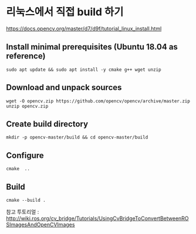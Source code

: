 # 리눅스에서 직접 build 하기 

https://docs.opencv.org/master/d7/d9f/tutorial_linux_install.html


## Install minimal prerequisites (Ubuntu 18.04 as reference)
```
sudo apt update && sudo apt install -y cmake g++ wget unzip
```
## Download and unpack sources
```
wget -O opencv.zip https://github.com/opencv/opencv/archive/master.zip
unzip opencv.zip
```
## Create build directory
```
mkdir -p opencv-master/build && cd opencv-master/build
```
## Configure
```
cmake  ..
```
## Build
```
cmake --build .
```


참고 투토리얼 :   
http://wiki.ros.org/cv_bridge/Tutorials/UsingCvBridgeToConvertBetweenROSImagesAndOpenCVImages